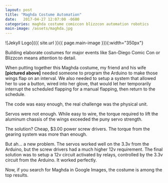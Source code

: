 ```yaml
---
layout: post
title: "Maghda Costume Automation"
date:   2017-04-27 12:07:00 -0600
categories: maghda costume comiccon blizzcon automation robotics
main-image: /assets/maghda.jpg
---
```


![Jekyll Logo]({{ site.url }}{{ page.main-image }}){:width="350px"}

Building elaborate costumes for major events like San-Diego Comic Con or Blizzcon means attention to detail.

When putting together this Maghda costume, my friend and his wife **[pictured above]** needed someone to program the Arduino to make those wings flap on an interval. We also needed to setup a system that allowed her to use a button, wired into her glove, that would let her temporarily interrupt the scheduled flapping for a manual flapping, then return to the schedule.

The code was easy enough, the real challenge was the physical unit.

Servos were not enough. While easy to wire, the torque required to lift the aluminum chassis of the wings exceeded the puny servo strength.

The solution? Cheap, $3.00 power screw drivers. The torque from the gearing system was more than enough.

But ah... a new problem. The servos worked well on the 3.3v from the Arduino, but the screw drivers had a much higher 12v requirement. The final solution was to setup a 12v circuit activated by relays, controlled by the 3.3v circuit from the Arduino. It worked perfectly.

Now, if you search for Maghda in Google Images, the costume is among the top results.

